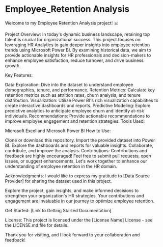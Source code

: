 # Employee_Retention Analysis
Welcome to my Employee Retention Analysis project! 📊

Project Overview: In today's dynamic business landscape, retaining top talent is crucial for organizational success. This project focuses on leveraging HR Analytics to gain deeper insights into employee retention trends using Microsoft Power BI. By examining historical data, we aim to provide actionable insights for HR professionals and decision-makers to enhance employee satisfaction, reduce turnover, and drive business growth.

Key Features:

Data Exploration: Dive into the dataset to understand employee demographics, tenure, and performance.
Retention Metrics: Calculate key retention metrics such as attrition rates, churn analysis, and tenure distribution.
Visualization: Utilize Power BI's rich visualization capabilities to create interactive dashboards and reports.
Predictive Modeling: Explore predictive analytics to anticipate employee churn and identify at-risk individuals.
Recommendations: Provide actionable recommendations to improve employee engagement and retention strategies.
Tools Used:

Microsoft Excel and Microsoft Power BI
How to Use:

Clone or download this repository.
Import the provided dataset into Power BI.
Explore the dashboards and reports for valuable insights.
Collaborate, contribute, and improve the analysis.
Contributions: Contributions and feedback are highly encouraged! Feel free to submit pull requests, open issues, or suggest enhancements. Let's work together to enhance our understanding of employee retention in the HR domain.

Acknowledgments: I would like to express my gratitude to [Data Source Provider] for sharing the dataset used in this project.

Explore the project, gain insights, and make informed decisions to strengthen your organization's HR strategies. Your contributions and engagement are invaluable in our journey to optimize employee retention.

Get Started: [Link to Getting Started Documentation]

License: This project is licensed under the [License Name] License - see the LICENSE.md file for details.

Thank you for visiting, and I look forward to your collaboration and feedback!
